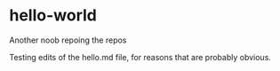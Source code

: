 # hello-world
Another noob repoing the repos

Testing edits of the hello.md file, for reasons that are probably obvious.
